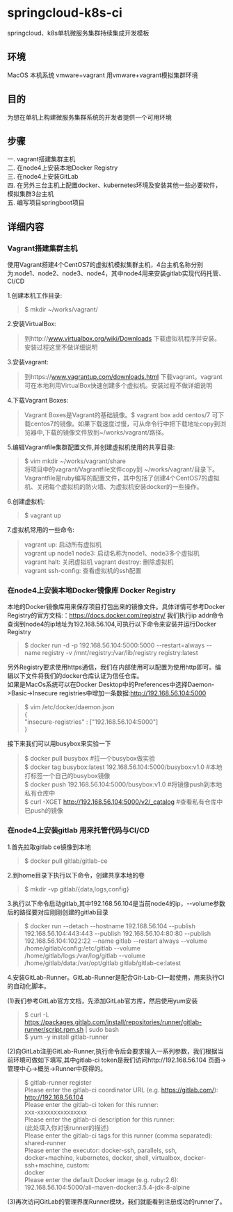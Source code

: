 springcloud-k8s-ci
========
springcloud、k8s单机微服务集群持续集成开发模板


## 环境
MacOS           本机系统
vmware+vagrant  用vmware+vagrant模拟集群环境

## 目的
为想在单机上构建微服务集群系统的开发者提供一个可用环境

## 步骤
一. vagrant搭建集群主机  
二. 在node4上安装本地Docker Registry  
三. 在node4上安装GitLab  
四. 在另外三台主机上配置docker、kubernetes环境及安装其他一些必要软件，模拟集群3台主机  
五. 编写项目springboot项目

## 详细内容
### Vagrant搭建集群主机
使用Vagrant搭建4个CentOS7的虚拟机模拟集群主机，4台主机名称分别为:node1、node2、node3、node4，其中node4用来安装gitlab实现代码托管、CI/CD

1.创建本机工作目录:  
>$ mkdir ~/works/vagrant/

2.安装VirtualBox:  
>到http://www.virtualbox.org/wiki/Downloads 下载虚拟机程序并安装。安装过程这里不做详细说明

3.安装vagrant:  
>到https://www.vagrantup.com/downloads.html 下载vagrant。vagrant可在本地利用VirtualBox快速创建多个虚拟机。安装过程不做详细说明

4.下载Vagrant Boxes:  
>Vagrant Boxes是Vagrant的基础镜像。$ vagrant box add centos/7 可下载centos7的镜像。如果下载速度过慢，可从命令行中把下载地址copy到浏览器中,下载的镜像文件放到~/works/vagrant/路径。  

5.编辑Vagrantfile集群配置文件,并创建虚拟机使用的共享目录:  
>$ vim mkdir ~/works/vagrant/share  
将项目中的vagrant/Vagrantfile文件copy到 ~/works/vagrant/目录下。Vagrantfile是ruby编写的配置文件，其中包括了创建4个CentOS7的虚拟机、关闭每个虚拟机的防火墙、为虚拟机安装docker的一些操作。

6.创建虚拟机:
>$ vagrant up

7.虚拟机常用的一些命令:
>vagrant up:			启动所有虚拟机  
>vagrant up node1 node3:	启动名称为node1、node3多个虚拟机  
>vagrant halt:			关闭虚拟机
>vagrant destroy:		删除虚拟机  
>vagrant ssh-config:		查看虚拟机的ssh配置

### 在node4上安装本地Docker镜像库 Docker Registry
本地的Docker镜像库用来保存项目打包出来的镜像文件。具体详情可参考Docker Registry的官方文档:：https://docs.docker.com/registry/
我们执行ip addr命令查询到node4的ip地址为192.168.56.104,可执行以下命令来安装并运行Docker Registry
>$ docker run -d -p 192.168.56.104:5000:5000 --restart=always --name registry -v /mnt/registry:/var/lib/registry registry:latest

另外Registry要求使用https通信，我们在内部使用可以配置为使用http即可。编辑以下文件将我们的docker仓库认证为信任仓库。  
如果是MacOs系统可以在Docker Desktop中的Preferences中选择Daemon->Basic->Insecure registries中增加一条数据:http://192.168.56.104:5000

>$ vim /etc/docker/daemon.json  
>{  
>   "insecure-registries" : ["192.168.56.104:5000"]  
>}  

接下来我们可以用busybox来实验一下  
>$ docker pull busybox                                              #拉一个busybox做实验  
>$ docker tag busybox:latest 192.168.56.104:5000/busybox:v1.0       #本地打标签一个自己的busybox镜像  
>$ docker push 192.168.56.104:5000/busybox:v1.0                     #将镜像push到本地私有仓库中  
>$ curl -XGET http://192.168.56.104:5000/v2/_catalog                #查看私有仓库中已push的镜像  

### 在node4上安装gitlab 用来托管代码与CI/CD  
1.首先拉取gitlab ce镜像到本地  
>$ docker pull gitlab/gitlab-ce  

2.到home目录下执行以下命令，创建共享本地的卷  
>$ mkdir -vp gitlab/{data,logs,config}  

3.执行以下命令启动gitlab,其中192.168.56.104是当前node4的ip，--volume参数后的路径要对应刚刚创建的gitlab目录  
>$ docker run --detach --hostname 192.168.56.104 --publish 192.168.56.104:443:443 --publish 192.168.56.104:80:80 --publish 192.168.56.104:1022:22 --name gitlab --restart always --volume /home/gitlab/config:/etc/gitlab --volume /home/gitlab/logs:/var/log/gitlab --volume /home/gitlab/data:/var/opt/gitlab gitlab/gitlab-ce:latest  

4.安装GitLab-Runner。GitLab-Runner是配合Git-Lab-CI一起使用，用来执行CI的自动化脚本。

(1)我们参考GitLab官方文档，先添加GitLab官方库，然后使用yum安装  
>$ curl -L https://packages.gitlab.com/install/repositories/runner/gitlab-runner/script.rpm.sh | sudo bash  
>$ yum -y install gitlab-runner  

(2)向GitLab注册GitLab-Runner,执行命令后会要求输入一系列参数，我们根据当前环境可做如下填写,其中gitlab-ci token是我们访问http://192.168.56.104 页面->管理中心->概览->Runner中获得的。
>$ gitlab-runner register  
Please enter the gitlab-ci coordinator URL (e.g. https://gitlab.com/):  
http://192.168.56.104  
Please enter the gitlab-ci token for this runner:  
xxx-xxxxxxxxxxxxxxx  
Please enter the gitlab-ci description for this runner:  
(此处填入你对该runner的描述)  
Please enter the gitlab-ci tags for this runner (comma separated):  
shared-runner  
Please enter the executor: docker-ssh, parallels, ssh, docker+machine, kubernetes, docker, shell, virtualbox, docker-ssh+machine, custom:  
docker  
Please enter the default Docker image (e.g. ruby:2.6):  
192.168.56.104:5000/ali-maven-docker:3.5.4-jdk-8-alpine  

(3)再次访问GitLab的管理界面Runner模块，我们就能看到注册成功的runner了。
